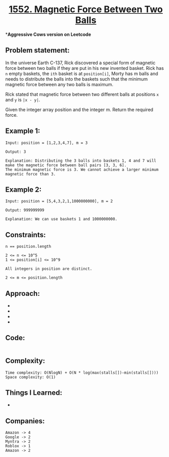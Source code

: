 <h1 align="center"><a href="" target="_blank">1552. Magnetic Force Between Two Balls</a></h1>

***Aggressive Cows version on Leetcode**

## Problem statement:
In the universe Earth C-137, Rick discovered a special form of magnetic force between two balls if they are put in his new invented basket. Rick has `n` empty baskets, 
the `ith` basket is at `position[i]`, Morty has m balls and needs to distribute the balls into the baskets such that the minimum magnetic force between any two balls is maximum.

Rick stated that magnetic force between two different balls at positions `x` and `y` is `|x - y|`.

Given the integer array position and the integer m. Return the required force.


## Example 1:

```
Input: position = [1,2,3,4,7], m = 3

Output: 3

Explanation: Distributing the 3 balls into baskets 1, 4 and 7 will make the magnetic force between ball pairs [3, 3, 6].
The minimum magnetic force is 3. We cannot achieve a larger minimum magnetic force than 3.

```

## Example 2:

```
Input: position = [5,4,3,2,1,1000000000], m = 2

Output: 999999999

Explanation: We can use baskets 1 and 1000000000.
```




## Constraints:

```
n == position.length

2 <= n <= 10^5
1 <= position[i] <= 10^9

All integers in position are distinct.

2 <= m <= position.length
```


 

## Approach:

- 
  
- 
  
-
  
- 



## Code: 

```java

```






## Complexity:

```
Time complexity: O(NlogN) + O(N * log(max(stalls[])-min(stalls[]))) 
Space complexity: O(1)
```

## Things I Learned:

- 
  


## Companies:

```
Amazon -> 4
Google -> 2
Myntra -> 2
Roblox -> 1
Amazon -> 2
```





